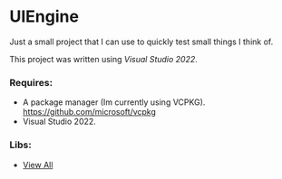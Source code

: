 # UIEngine
Just a small project that I can use to quickly test small things I think of.

This project was written using *Visual Studio 2022*.

### Requires:
 - A package manager (Im currently using VCPKG).
   https://github.com/microsoft/vcpkg
 - Visual Studio 2022.
 
### Libs:
 - [View All](UIEngine/vcpkg.json)
